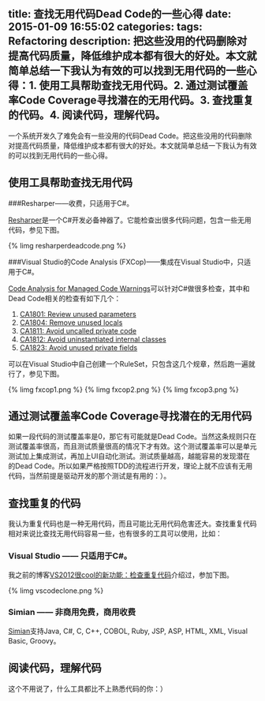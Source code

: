title: 查找无用代码Dead Code的一些心得
date: 2015-01-09 16:55:02
categories:
tags: Refactoring
description: 把这些没用的代码删除对提高代码质量，降低维护成本都有很大的好处。本文就简单总结一下我认为有效的可以找到无用代码的一些心得：1. 使用工具帮助查找无用代码。2. 通过测试覆盖率Code Coverage寻找潜在的无用代码。3. 查找重复的代码。4. 阅读代码，理解代码。
---
一个系统开发久了难免会有一些没用的代码Dead Code。把这些没用的代码删除对提高代码质量，降低维护成本都有很大的好处。本文就简单总结一下我认为有效的可以找到无用代码的一些心得。

## 使用工具帮助查找无用代码
###Resharper——收费，只适用于C#。

[Resharper](http://www.jetbrains.com/resharper/)是一个C#开发必备神器了。它能检查出很多代码问题，包含一些无用代码，参见下图。

{% limg resharperdeadcode.png %}

###Visual Studio的Code Analysis (FXCop)——集成在Visual Studio中，只适用于C#。

[Code Analysis for Managed Code Warnings](http://msdn.microsoft.com/en-us/library/ee1hzekz.aspx)可以针对C#做很多检查，其中和Dead Code相关的检查有如下几个：

1. [CA1801: Review unused parameters](http://msdn.microsoft.com/en-us/library/ms182268.aspx)  
1. [CA1804: Remove unused locals](http://msdn.microsoft.com/en-us/library/ms182278.aspx)  
1. [CA1811: Avoid uncalled private code](http://msdn.microsoft.com/en-us/library/ms182264.aspx)  
1. [CA1812: Avoid uninstantiated internal classes](http://msdn.microsoft.com/en-us/library/ms182265.aspx)  
1. [CA1823: Avoid unused private fields](http://msdn.microsoft.com/en-us/library/ms245042.aspx)  

可以在Visual Studio中自己创建一个RuleSet，只包含这几个规章，然后跑一遍就行了，参见下图。

{% limg fxcop1.png %}
{% limg fxcop2.png %}
{% limg fxcop3.png %}

## 通过测试覆盖率Code Coverage寻找潜在的无用代码

如果一段代码的测试覆盖率是0，那它有可能就是Dead Code。当然这条规则只在测试覆盖率很高，而且测试质量很高的情况下才有效。这个测试覆盖率可以是单元测试加上集成测试，再加上UI自动化测试。测试质量越高，越能容易的发现潜在的Dead Code。所以如果严格按照TDD的流程进行开发，理论上就不应该有无用代码，当然前提是驱动开发的那个测试是有用的：）。

## 查找重复的代码
我认为重复代码也是一种无用代码，而且可能比无用代码危害还大。查找重复代码相对来说比查找无用代码容易一些，也有很多的工具可以使用，比如：
### Visual Studio —— 只适用于C#。
我之前的博客[VS2012很cool的新功能：检查重复代码](/2012/08/21/find-cloned-code-in-csharp-with-visual-studio-2012/)介绍过，参加下图。

{% limg vscodeclone.png %}

### Simian —— 非商用免费，商用收费
[Simian](http://www.harukizaemon.com/simian/index.html)支持Java, C#, C, C++, COBOL, Ruby, JSP, ASP, HTML, XML, Visual Basic, Groovy。

## 阅读代码，理解代码
这个不用说了，什么工具都比不上熟悉代码的你：）
